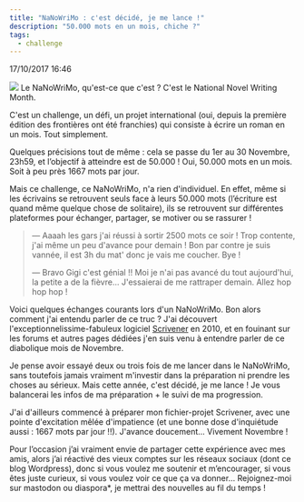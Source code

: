 ```yaml
---
title: "NaNoWriMo : c'est décidé, je me lance !"
description: "50.000 mots en un mois, chiche ?"
tags:
  - challenge
---
```


17/10/2017 16:46

<img src="/logonano.png" class="zoom im100" />
Le NaNoWriMo, qu'est-ce que c'est ? C'est le National Novel Writing Month.

C'est un challenge, un défi, un projet international (oui, depuis la première édition des frontières ont été franchies) qui consiste à écrire un roman en un mois. Tout simplement.

Quelques précisions tout de même : cela se passe du 1er au 30 Novembre, 23h59, et l’objectif à atteindre est de 50.000 ! Oui, 50.000 mots en un mois. Soit à peu près 1667 mots par jour.

Mais ce challenge, ce NaNoWriMo, n'a rien d'individuel. En effet, même si les écrivains se retrouvent seuls face à leurs 50.000 mots (l’écriture est quand même quelque chose de solitaire), ils se retrouvent sur différentes plateformes pour échanger, partager, se motiver ou se rassurer !

> — Aaaah les gars j'ai réussi à sortir 2500 mots ce soir ! Trop contente, j'ai même un peu d'avance pour demain ! Bon par contre je suis vannée, il est 3h du mat' donc je vais me coucher. Bye !
>
> — Bravo Gigi c'est génial !! Moi je n'ai pas avancé du tout aujourd'hui, la petite a de la fièvre... J'essaierai de me rattraper demain. Allez hop hop hop !

Voici quelques échanges courants lors d'un NaNoWriMo. Bon alors comment j'ai entendu parler de ce truc ? J'ai découvert l'exceptionnelissime-fabuleux logiciel <a href="http://www.literatureandlatte.com">Scrivener</a> en 2010, et en fouinant sur les forums et autres pages dédiées j'en suis venu à entendre parler de ce diabolique mois de Novembre.

Je pense avoir essayé deux ou trois fois de me lancer dans le NaNoWriMo, sans toutefois jamais vraiment m'investir dans la préparation ni prendre les choses au sérieux. Mais cette année, c'est décidé, je me lance ! Je vous balancerai les infos de ma préparation + le suivi de ma progression.

J'ai d'ailleurs commencé à préparer mon fichier-projet Scrivener, avec une pointe d'excitation mêlée d'impatience (et une bonne dose d'inquiétude aussi : 1667 mots par jour !!). J'avance doucement... Vivement Novembre !

Pour l’occasion j’ai vraiment envie de partager cette expérience avec mes amis, alors j’ai réactivé des vieux comptes sur les réseaux sociaux (dont ce blog Wordpress), donc si vous voulez me soutenir et m’encourager, si vous êtes juste curieux, si vous voulez voir ce que ça va donner... Rejoignez-moi sur mastodon ou diaspora\*, je mettrai des nouvelles au fil du temps !
